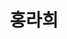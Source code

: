 ---
layout: hubs
key: Q12625359
title: 홍라희
name: 홍라희
description: 기업인, 전 삼성미술관 리움 관장
score: 0.00027858071459524843
degree: 6
---